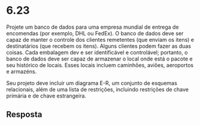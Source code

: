 # 6.23

Projete um banco de dados para uma empresa mundial de entrega de encomendas (por exemplo, DHL ou FedEx). O banco de dados deve ser capaz de manter o controle dos clientes remetentes (que enviam os itens) e destinatários (que recebem os itens). Alguns clientes podem fazer as duas coisas. Cada embalagem dev e ser identificável e controlável; portanto, o banco de dados deve ser capaz de armazenar o local onde está o pacote e seu histórico de locais. Esses locais incluem caminhões, aviões, aeroportos e armazéns.

Seu projeto deve incluir um diagrama E-R, um conjunto de esquemas relacionais, além de uma lista de restrições, incluindo restrições de chave primária e de chave estrangeira.

## Resposta
